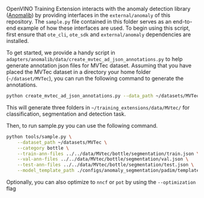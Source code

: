 OpenVINO Training Extension interacts with the anomaly detection library ([Anomalib](https://github.com/openvinotoolkit/anomalib)) by providing interfaces in the `external/anomaly` of this repository. The `sample.py` file contained in this folder serves as an end-to-end example of how these interfaces are used. To begin using this script, first ensure that `ote_cli`, `ote_sdk` and `external/anomaly` dependencies are installed.

To get started, we provide a handy script in `adapters/anomalib/data/create_mvtec_ad_json_annotations.py` to help generate annotation json files for MVTec dataset. Assuming that you have placed the MVTec dataset in a directory your home folder (`~/dataset/MVTec`), you can run the following command to generate the annotations.

```bash
python create_mvtec_ad_json_annotations.py --data_path ~/datasets/MVTec --annotation_path ~/training_extensions/data/MVtec/
```

This will generate three folders in `~/training_extensions/data/MVtec/` for classification, segmentation and detection task.

Then, to run sample.py you can use the following command.

```bash
python tools/sample.py \
    --dataset_path ~/datasets/MVTec \
    --category bottle \
    --train-ann-files ../../data/MVtec/bottle/segmentation/train.json \
    --val-ann-files ../../data/MVtec/bottle/segmentation/val.json \
    --test-ann-files ../../data/MVtec/bottle/segmentation/test.json \
    --model_template_path ./configs/anomaly_segmentation/padim/template.yaml
```

Optionally, you can also optimize to `nncf` or `pot` by using the `--optimization` flag
